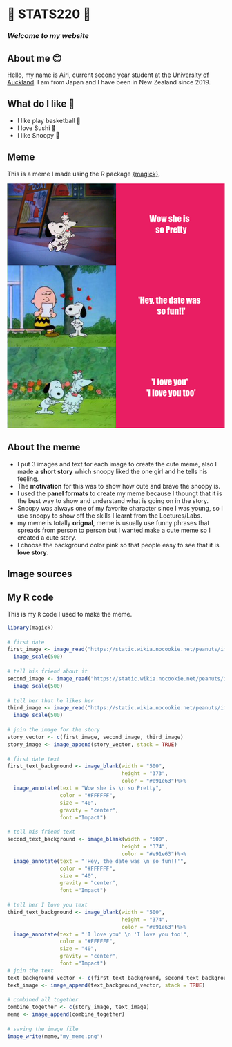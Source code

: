 # 💜 STATS220 💜
### *Welcome to my website*

## About me 😊
Hello, my name is Airi, current second year student at the [University of Auckland](https://www.auckland.ac.nz/en.html). 
I am from Japan and I have been in New Zealand since 2019.

## What do I like 💓

* I like play basketball 🏀
* I love Sushi :sushi:
* I like Snoopy 🌟

## Meme
This is a meme I made using the R package [{magick}](https://cran.r-project.org/web/packages/magick/vignettes/intro.html).

![my_meme](my_meme.png) 
## About the meme
* I put 3 images and text for each image to create the cute meme, also I made a **short story** which snoopy liked the one girl and he tells his feeling.
* The **motivation** for this was to show how cute and brave the snoopy is. 
* I used the **panel formats** to create my meme because I thoungt that it is the best way to show and understand what is going on in the story. 
* Snoopy was always one of my favorite character since I was young, so I use snoopy to show off the skills I learnt from the Lectures/Labs.
* my meme is totally **orignal**, meme is usually use funny phrases that spreads from person to person but I wanted make a cute meme so I created a cute story.
* I choose the background color pink so that people easy to see that it is **love story**.

## Image sources


## My R code
This is my `R` code I used to make the meme.

```r
library(magick)

# first date
first_image <- image_read("https://static.wikia.nocookie.net/peanuts/images/3/36/GenevieveAndSnoopy.png/revision/latest/scale-to-width-down/640?cb=20130722033523")%>%
  image_scale(500)

# tell his friend about it
second_image <- image_read("https://static.wikia.nocookie.net/peanuts/images/a/ac/Snoopyinlove.jpg/revision/latest/scale-to-width-down/236?cb=20160428132247")%>%
  image_scale(500)

# tell her that he likes her
third_image <- image_read("https://static.wikia.nocookie.net/peanuts/images/3/33/Snoopy_and_girlfriend.jpg/revision/latest/scale-to-width-down/236?cb=20160428132217")%>%
  image_scale(500)

# join the image for the story
story_vector <- c(first_image, second_image, third_image)
story_image <- image_append(story_vector, stack = TRUE)

# first date text
first_text_background <- image_blank(width = "500", 
                                     height = "373", 
                                     color = "#e91e63")%>%
  image_annotate(text = "Wow she is \n so Pretty", 
                 color = "#FFFFFF", 
                 size = "40", 
                 gravity = "center", 
                 font ="Impact")

# tell his friend text
second_text_background <- image_blank(width = "500", 
                                     height = "374", 
                                     color = "#e91e63")%>%
  image_annotate(text = "'Hey, the date was \n so fun!!'", 
                 color = "#FFFFFF", 
                 size = "40", 
                 gravity = "center",
                 font ="Impact")

# tell her I love you text
third_text_background <- image_blank(width = "500", 
                                     height = "374", 
                                     color = "#e91e63")%>%
  image_annotate(text = "'I love you' \n 'I love you too'", 
                 color = "#FFFFFF", 
                 size = "40", 
                 gravity = "center", 
                 font ="Impact")
# join the text
text_background_vector <- c(first_text_background, second_text_background, third_text_background)
text_image <- image_append(text_background_vector, stack = TRUE)

# combined all together
combine_together <- c(story_image, text_image)
meme <- image_append(combine_together)

# saving the image file
image_write(meme,"my_meme.png")
```



